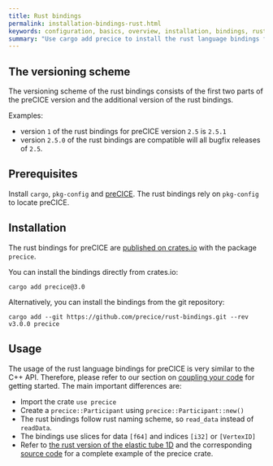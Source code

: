 ```yaml
---
title: Rust bindings
permalink: installation-bindings-rust.html
keywords: configuration, basics, overview, installation, bindings, rust
summary: "Use cargo add precice to install the rust language bindings from crate.io"
---
```


## The versioning scheme

The versioning scheme of the rust bindings consists of the first two parts of the preCICE version and the additional version of the rust bindings.

Examples:

* version `1` of the rust bindings for preCICE version `2.5` is `2.5.1`
* version `2.5.0` of the rust bindings are compatible will all bugfix releases of `2.5`.

## Prerequisites

Install `cargo`, `pkg-config` and [preCICE](installation-overview.html).
The rust bindings rely on `pkg-config` to locate preCICE.

## Installation

The rust bindings for preCICE are [published on crates.io](https://crates.io/crates/precice/) with the package `precice`.

You can install the bindings directly from crates.io:

```console
cargo add precice@3.0
```

Alternatively, you can install the bindings from the git repository:

```console
cargo add --git https://github.com/precice/rust-bindings.git --rev v3.0.0 precice
```

## Usage

The usage of the rust language bindings for preCICE is very similar to the C++ API. Therefore, please refer to our section on [coupling your code](https://precice.org/couple-your-code-overview.html) for getting started.
The main important differences are:

* Import the crate `use precice`
* Create a `precice::Participant` using `precice::Participant::new()`
* The rust bindings follow rust naming scheme, so `read_data` instead of `readData`.
* The bindings use slices for data `[f64]` and indices `[i32]` or `[VertexID]`
* Refer to [the rust version of the elastic tube 1D](tutorials-elastic-tube-1d.html#rust) and the corresponding [source code](https://github.com/precice/tutorials/tree/master/elastic-tube-1d) for a complete example of the precice crate.
